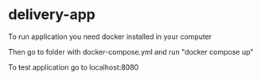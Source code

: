 # delivery-app
To run application you need docker installed in your computer

Then go to folder with docker-compose.yml and run "docker compose up"

To test application go to localhost:8080
